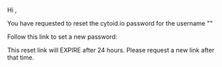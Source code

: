 Hi <name>,

You have requested to reset the cytoid.io password for the username "<uid>"

Follow this link to set a new password:

<resetlink>

This reset link will EXPIRE after 24 hours. Please request a new link after that time.